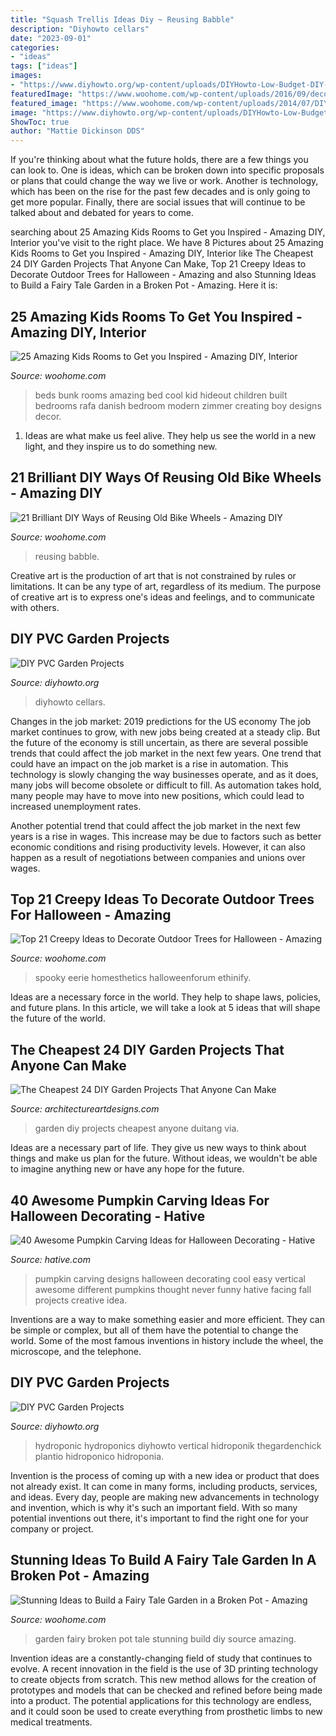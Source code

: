 ```yaml
---
title: "Squash Trellis Ideas Diy ~ Reusing Babble"
description: "Diyhowto cellars"
date: "2023-09-01"
categories:
- "ideas"
tags: ["ideas"]
images:
- "https://www.diyhowto.org/wp-content/uploads/DIYHowto-Low-Budget-DIY-PVC-Garden-Projects-You-Can-Do-19.jpg"
featuredImage: "https://www.woohome.com/wp-content/uploads/2016/09/decorate-outdoor-tree-for-halloween-15.jpg"
featured_image: "https://www.woohome.com/wp-content/uploads/2014/07/DIY-Crafts-from-Bike-Wheels-18-2.jpg"
image: "https://www.diyhowto.org/wp-content/uploads/DIYHowto-Low-Budget-DIY-PVC-Garden-Projects-You-Can-Do-19.jpg"
ShowToc: true
author: "Mattie Dickinson DDS"
---
```



If you're thinking about what the future holds, there are a few things you can look to. One is ideas, which can be broken down into specific proposals or plans that could change the way we live or work. Another is technology, which has been on the rise for the past few decades and is only going to get more popular. Finally, there are social issues that will continue to be talked about and debated for years to come.

	

		
searching about 25 Amazing Kids Rooms to Get you Inspired - Amazing DIY, Interior you've visit to the right place. We have 8 Pictures about 25 Amazing Kids Rooms to Get you Inspired - Amazing DIY, Interior like The Cheapest 24 DIY Garden Projects That Anyone Can Make, Top 21 Creepy Ideas to Decorate Outdoor Trees for Halloween - Amazing and also Stunning Ideas to Build a Fairy Tale Garden in a Broken Pot - Amazing. Here it is:
		
    
## 25 Amazing Kids Rooms To Get You Inspired - Amazing DIY, Interior

<img loading=lazy src="https://www.woohome.com/wp-content/uploads/2014/04/kids-room-ideas-4.jpg" onerror="this.onerror=null;this.src='https://tse4.mm.bing.net/th?id=OIP.iAmxh5ZPA-U66sqGFZVwAgHaLB&amp;pid=15.1';" alt="25 Amazing Kids Rooms to Get you Inspired - Amazing DIY, Interior">

_Source: woohome.com_

>beds bunk rooms amazing bed cool kid hideout children built bedrooms rafa danish bedroom modern zimmer creating boy designs decor. 

	

1. Ideas are what make us feel alive. They help us see the world in a new light, and they inspire us to do something new.

    
## 21 Brilliant DIY Ways Of Reusing Old Bike Wheels - Amazing DIY

<img loading=lazy src="https://www.woohome.com/wp-content/uploads/2014/07/DIY-Crafts-from-Bike-Wheels-18-2.jpg" onerror="this.onerror=null;this.src='https://tse4.mm.bing.net/th?id=OIP.RivxT6oA0Dr_XxMVF_OoZAHaLH&amp;pid=15.1';" alt="21 Brilliant DIY Ways of Reusing Old Bike Wheels - Amazing DIY">

_Source: woohome.com_

>reusing babble. 

	

Creative art is the production of art that is not constrained by rules or limitations. It can be any type of art, regardless of its medium. The purpose of creative art is to express one's ideas and feelings, and to communicate with others.

    
## DIY PVC Garden Projects

<img loading=lazy src="https://www.diyhowto.org/wp-content/uploads/DIYHowto-Low-Budget-DIY-PVC-Garden-Projects-You-Can-Do-19.jpg" onerror="this.onerror=null;this.src='https://tse3.mm.bing.net/th?id=OIP.8koyjdte6uKmS5JS3gEXTwHaOj&amp;pid=15.1';" alt="DIY PVC Garden Projects">

_Source: diyhowto.org_

>diyhowto cellars. 

	

Changes in the job market: 2019 predictions for the US economy
The job market continues to grow, with new jobs being created at a steady clip. But the future of the economy is still uncertain, as there are several possible trends that could affect the job market in the next few years. 
One trend that could have an impact on the job market is a rise in automation. This technology is slowly changing the way businesses operate, and as it does, many jobs will become obsolete or difficult to fill. As automation takes hold, many people may have to move into new positions, which could lead to increased unemployment rates. 

Another potential trend that could affect the job market in the next few years is a rise in wages. This increase may be due to factors such as better economic conditions and rising productivity levels. However, it can also happen as a result of negotiations between companies and unions over wages.

    
## Top 21 Creepy Ideas To Decorate Outdoor Trees For Halloween - Amazing

<img loading=lazy src="https://www.woohome.com/wp-content/uploads/2016/09/decorate-outdoor-tree-for-halloween-15.jpg" onerror="this.onerror=null;this.src='https://tse4.mm.bing.net/th?id=OIP.GHscN15HJJEYpDztIvbXwwHaJ4&amp;pid=15.1';" alt="Top 21 Creepy Ideas to Decorate Outdoor Trees for Halloween - Amazing">

_Source: woohome.com_

>spooky eerie homesthetics halloweenforum ethinify. 

	

Ideas are a necessary force in the world. They help to shape laws, policies, and future plans. In this article, we will take a look at 5 ideas that will shape the future of the world.

    
## The Cheapest 24 DIY Garden Projects That Anyone Can Make

<img loading=lazy src="https://www.architectureartdesigns.com/wp-content/uploads/2014/06/59.jpg" onerror="this.onerror=null;this.src='https://tse3.mm.bing.net/th?id=OIP.2HydC3u5Zydnp-XudcoXiAHaJ4&amp;pid=15.1';" alt="The Cheapest 24 DIY Garden Projects That Anyone Can Make">

_Source: architectureartdesigns.com_

>garden diy projects cheapest anyone duitang via. 

	

Ideas are a necessary part of life. They give us new ways to think about things and make us plan for the future. Without ideas, we wouldn't be able to imagine anything new or have any hope for the future.

    
## 40 Awesome Pumpkin Carving Ideas For Halloween Decorating - Hative

<img loading=lazy src="https://hative.com/wp-content/uploads/2014/10/pumpkin-carving-ideas/24-pumpkin-family.jpg" onerror="this.onerror=null;this.src='https://tse3.mm.bing.net/th?id=OIP.jUf8mguE0nMboep1QsloMQHaHa&amp;pid=15.1';" alt="40 Awesome Pumpkin Carving Ideas for Halloween Decorating - Hative">

_Source: hative.com_

>pumpkin carving designs halloween decorating cool easy vertical awesome different pumpkins thought never funny hative facing fall projects creative idea. 

	

Inventions are a way to make something easier and more efficient. They can be simple or complex, but all of them have the potential to change the world. Some of the most famous inventions in history include the wheel, the microscope, and the telephone.

    
## DIY PVC Garden Projects

<img loading=lazy src="https://www.diyhowto.org/wp-content/uploads/DIYHowto-Low-Budget-DIY-PVC-Garden-Projects-You-Can-Do-17.jpg" onerror="this.onerror=null;this.src='https://tse2.mm.bing.net/th?id=OIP.Ms6nLj2bykIjMQCaYS6fjgHaQo&amp;pid=15.1';" alt="DIY PVC Garden Projects">

_Source: diyhowto.org_

>hydroponic hydroponics diyhowto vertical hidroponik thegardenchick plantio hidroponico hidroponia. 

	

Invention is the process of coming up with a new idea or product that does not already exist. It can come in many forms, including products, services, and ideas. Every day, people are making new advancements in technology and invention, which is why it's such an important field. With so many potential inventions out there, it's important to find the right one for your company or project.

    
## Stunning Ideas To Build A Fairy Tale Garden In A Broken Pot - Amazing

<img loading=lazy src="https://www.woohome.com/wp-content/uploads/2016/01/Broken-Pot-Fairy-Garden-17.jpg" onerror="this.onerror=null;this.src='https://tse3.mm.bing.net/th?id=OIP.HsNlDH5KlRWQZuaJnnWWggHaJ4&amp;pid=15.1';" alt="Stunning Ideas to Build a Fairy Tale Garden in a Broken Pot - Amazing">

_Source: woohome.com_

>garden fairy broken pot tale stunning build diy source amazing. 

	

Invention ideas are a constantly-changing field of study that continues to evolve. A recent innovation in the field is the use of 3D printing technology to create objects from scratch. This new method allows for the creation of prototypes and models that can be checked and refined before being made into a product. The potential applications for this technology are endless, and it could soon be used to create everything from prosthetic limbs to new medical treatments.


